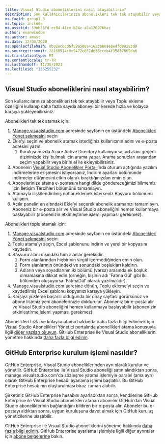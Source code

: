 ```yaml
---
title: Visual Studio aboneliklerini nasıl atayabilirim?
description: Son kullanıcılarınıza abonelikleri tek tek atayabilir veya Toplu ekleme özelliğini kullanıp daha fazla sayıda aboneyi bir kerede...
ms.faqid: group1_3
ms.topic: include
ms.assetid: 59eb35fd-ec94-41ce-b24c-a8a120976bac
author: evanwindom
ms.author: amast
ms.date: 12/03/2020
ms.openlocfilehash: 8b02ecbcdbf59a588a41633b80ae8edfd09283d9
ms.sourcegitcommit: 28168514c0c9472e852de35cceb4f95837669da6
ms.translationtype: MT
ms.contentlocale: tr-TR
ms.lasthandoff: 11/30/2021
ms.locfileid: "133255232"
---
```

## <a name="how-do-i-assign-visual-studio-subscriptions"></a>Visual Studio aboneliklerini nasıl atayabilirim?

Son kullanıcılarınıza abonelikleri tek tek atayabilir veya Toplu ekleme özelliğini kullanıp daha fazla sayıda aboneyi bir kerede hızla ve kolayca karşıya yükleyebilirsiniz.

Abonelikleri tek tek atamak için:

1. [Manage.visualstudio.com](https://manage.visualstudio.com) adresinde sayfanın en üstündeki [Abonelikleri Yönet sekmesini](https://manage.visualstudio.com/subscribers) seçin
2. Ekle’yi seçin ve abonelik atamak istediğiniz kullanıcının adını ve e-posta adresini yazın.
    1. Kuruluşunuzda Azure Active Directory kullanıyorsa, ad alanı geçerli dizininizde kişi bulmak için arama yapar. Arama sonuçları arasından seçim yapabilir veya birini el ile ekleyebilirsiniz.
3. Abonenin [Visual Studio Abonelikler Portalı](https://my.visualstudio.com/)’nda oturum açtığında yazılım indirmelerine erişmesini istiyorsanız, İndirim ayarları bölümünde indirmeler düğmesini etkin olarak bıraktığınızdan emin olun.
4. Abonelerinize atama e-postasını hangi dilde göndereceğimizi bilmemiz için İletişim Tercihleri bölümünü tamamlayın.
5. Atamayla ilişkilendirilmiş notlar eklemek isterseniz Başvuru bölümünü kullanın.
6. Açılır panelin en altındaki Ekle’yi seçerek abonelik atamanızı tamamlayın. Aboneniz bir e-posta alır ve Visual Studio aboneliğini hemen kullanmaya başlayabilir (abonenizin etkinleştirme işlemi yapması gerekmez).

Abonelikleri toplu atamak için:

1. [Manage.visualstudio.com](https://manage.visualstudio.com) adresinde sayfanın en üstündeki [Abonelikleri Yönet sekmesini](https://manage.visualstudio.com/subscribers) seçin.
2. Toplu atama’yı seçin, Excel şablonunu indirin ve yerel bir kopyasını kaydedin.
3. Başvuru alanı dışındaki tüm alanlar gereklidir.
    1. Form alanlarından hiçbirinin virgül içermediğinden emin olun.
    2. Form alanlarının önündeki ve sonundaki boşlukları kaldırın.
    3. Adların veya soyadlarının iki bölümü (varsa) arasında ek boşluk olmamasına dikkat edin (örneğin, kişinin adı 'Fatma Gül' gibi iki bölümden oluşuyorsa 'FatmaGül' olarak yazılmalıdır).
4. [Manage.visualstudio.com](https://manage.visualstudio.com) adresine dönün, Toplu ekleme’yi seçin ve kaydedilmiş Excel şablonu kopyanızı karşıya yükleyin.
5. Karşıya yükleme başarılı olduğunda bir onay sayfası görürsünüz ve abone listeniz yeni abonelerinizle doldurulur. Aboneniz bir e-posta alır ve Visual Studio aboneliğini hemen kullanmaya başlayabilir (abonenizin etkinleştirme işlemi yapması gerekmez).

Abonelikleri hızla ve kolayca atama hakkında daha fazla bilgi edinmek için Visual Studio Abonelikleri Yönetici portalında abonelikleri atama konusuyla ilgili [diğer yazıları okuyun](https://docs.microsoft.com/visualstudio/subscriptions/assign-license#add-a-single-subscriber).  GitHub Enterprise ile Visual Studio aboneliklerini yönetme hakkında [daha fazla bilgi edinin](https://docs.microsoft.com/visualstudio/subscriptions/assign-github). 

## <a name="what-is-the-github-enterprise-setup-process"></a>GitHub Enterprise kurulum işlemi nasıldır? 

GitHub Enterprise, Visual Studio aboneliklerinden ayrı olarak kurulur ve yönetilir. GitHub Enterprise ile Visual Studio aboneliği satın alındıktan sonra, manage.visualstudio.com'da sözleşme yapma işlemiyle paralel (ama ayrı) olarak GitHub Enterprise hesabı ayarlama işlemi başlatılır. Bu GitHub Enterprise hesabının oluşturulması biraz zaman alabilir.  

Şirketiniz GitHub Enterprise hesabını ayarladıktan sonra, kendilerine GitHub Enterprise ile Visual Studio abonelikleri atanan aboneler GitHub'dan Visual Studio aboneliklerinin bağlandığını bildiren bir e-posta alır. Aboneler bu e-postayı aldıktan sonra, uygun kuruluşuna davet almak için GitHub kuruluş yöneticilerine ulaşabilir. 

GitHub Enterprise ile Visual Studio aboneliklerini yönetme hakkında [daha fazla bilgi edinin](https://docs.microsoft.com/visualstudio/subscriptions/assign-github). GitHub Enterprise ayarlama işlemiyle ilgili diğer ayrıntılar için [abone belgelerine](https://docs.microsoft.com/visualstudio/subscriptions/access-github) bakın. 
